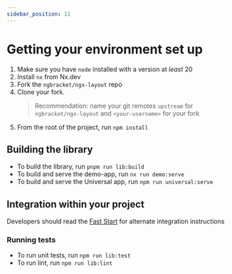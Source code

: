 ```yaml
---
sidebar_position: 11
---
```


# Getting your environment set up

1. Make sure you have `node` installed with a version at _least_ 20
2. Install `nx` from Nx.dev
3. Fork the `ngbracket/ngx-layout` repo
4. Clone your fork.
   > Recommendation: name your git remotes `upstream` for `ngbracket/ngx-layout`
   > and `<your-username>` for your fork
5. From the root of the project, run `npm install`

## Building the library

- To build the library, run `pnpm run lib:build`
- To build and serve the demo-app, run `nx run demo:serve`
- To build and serve the Universal app, run `npm run universal:serve`

## Integration within your project

Developers should read the [Fast Start](https://github.com/ngbracket/ngx-layout/wiki/Fast-Starts) for alternate
integration instructions

### Running tests

- To run unit tests, run `npm run lib:test`
- To run lint, run `npm run lib:lint`
